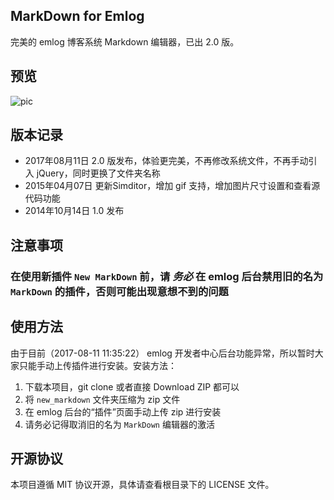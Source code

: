 MarkDown for Emlog
----

完美的 emlog 博客系统 Markdown 编辑器，已出 2.0 版。

## 预览

![pic](https://lvwenhan.com/content/uploadfile/201708/ab341502364172.jpg)

## 版本记录

* 2017年08月11日 2.0 版发布，体验更完美，不再修改系统文件，不再手动引入 jQuery，同时更换了文件夹名称
* 2015年04月07日 更新Simditor，增加 gif 支持，增加图片尺寸设置和查看源代码功能
* 2014年10月14日 1.0 发布

## 注意事项

### 在使用新插件 `New MarkDown` 前，请 *务必* 在 emlog 后台禁用旧的名为 `MarkDown` 的插件，否则可能出现意想不到的问题

## 使用方法

由于目前（2017-08-11 11:35:22） emlog 开发者中心后台功能异常，所以暂时大家只能手动上传插件进行安装。安装方法：

1. 下载本项目，git clone 或者直接 Download ZIP 都可以
2. 将 `new_markdown` 文件夹压缩为 zip 文件
3. 在 emlog 后台的“插件”页面手动上传 zip 进行安装
4. 请务必记得取消旧的名为 `MarkDown` 编辑器的激活

## 开源协议

本项目遵循 MIT 协议开源，具体请查看根目录下的 LICENSE 文件。